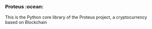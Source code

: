 # 



<h3>Proteus :ocean:</h3>

<p>This is the Python core library of the Proteus project, a cryptocurrency based on Blockchain</p>
